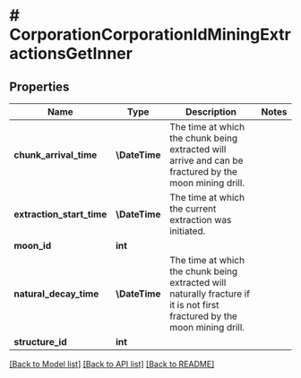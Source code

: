 # # CorporationCorporationIdMiningExtractionsGetInner

## Properties

Name | Type | Description | Notes
------------ | ------------- | ------------- | -------------
**chunk_arrival_time** | **\DateTime** | The time at which the chunk being extracted will arrive and can be fractured by the moon mining drill. |
**extraction_start_time** | **\DateTime** | The time at which the current extraction was initiated. |
**moon_id** | **int** |  |
**natural_decay_time** | **\DateTime** | The time at which the chunk being extracted will naturally fracture if it is not first fractured by the moon mining drill. |
**structure_id** | **int** |  |

[[Back to Model list]](../../README.md#models) [[Back to API list]](../../README.md#endpoints) [[Back to README]](../../README.md)

